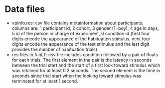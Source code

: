# Data files
* vpinfo.res: csv file contains metainformation about participants, columns are: 1 participant id, 2 cohort, 3 gender (1=boy), 4 age in days, 5 id of the person in charge of experiment, 6 condition id (first four digits encode the appearance of the habituation stimulus, next four digits encode the appearance of the test stimulus and the last digit provides the number of habituation trials)
* res files in funLT: csv file includes condition followed by a pair of floats for each trials. The first element in the pair is the latency in seconds between the trial start and the start of a first look toward stimulus which was retained for at least 0.2 seconds. The second element is the time in seconds since trial start when the looking toward stimulus  was terminated for at least 1 second. 

